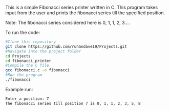 This is a simple Fibonacci series printer written in C. This program takes input from the user and prints the fibonacci series till the specified position.

Note: The fibonacci series considered here is 0, 1, 1, 2, 3....

To run the code:
```bash
#Clone this repository
git clone https://github.com/ruhandave19/Projects.git
#Navigate into the project folder
cd Projects
cd fibonacci_printer
#Compile the C file
gcc fibonacci.c -o fibonacci
#Run the program
./fibonacci
```

Example run:
```bash
Enter a position: 7
The fibonacci series till position 7 is 0, 1, 1, 2, 3, 5, 8
``` 


